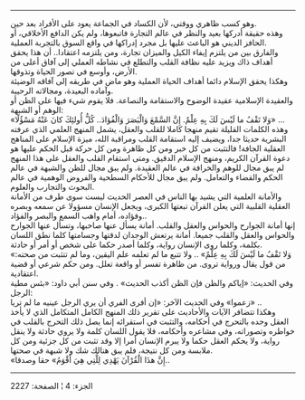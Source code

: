 ------------------------------------------------------------------------

وهو كسب ظاهري ووقتي، لأن الكساد في الجماعة يعود على الأفراد بعد حين.  
وهذه حقيقة أدركها بعيد والنظر في عالم التجارة فاتبعوها، ولم يكن الدافع
الأخلاقي، أو الحافز الديني هو الباعث عليها بل مجرد إدراكها في واقع السوق
بالتجربة العملية.  
والفارق بين من يلتزم إيفاء الكيل والميزان تجارة، ومن يلتزمه اعتقادا.. أن
هذا يحقق أهداف ذاك ويزيد عليه نظافة القلب والتطلع في نشاطه العملي إلى
آفاق أعلى من الأرض، وأوسع في تصور الحياة وتذوقها.  
وهكذا يحقق الإسلام دائما أهداف الحياة العملية وهو ماض في طريقه إلى آفاقه
الوضيئة وآماده البعيدة، ومجالاته الرحيبة.  
والعقيدة الإسلامية عقيدة الوضوح والاستقامة والنصاعة. فلا يقوم شيء فيها
على الظن أو الوهم أو الشبهة:  
«وَلا تَقْفُ ما لَيْسَ لَكَ بِهِ عِلْمٌ. إِنَّ السَّمْعَ وَالْبَصَرَ وَالْفُؤادَ.. كُلُّ أُولئِكَ كانَ عَنْهُ
مَسْؤُلًا» ...  
وهذه الكلمات القليلة تقيم منهجا كاملا للقلب والعقل، يشمل المنهج العلمي
الذي عرفته البشرية حديثا جدا، ويضيف إليه استقامة القلب ومراقبة الله،
ميزة الإسلام على المناهج العقلية الجافة! فالتثبت من كل خبر ومن كل ظاهرة
ومن كل حركة قبل الحكم عليها هو دعوة القرآن الكريم، ومنهج الإسلام الدقيق.
ومتى استقام القلب والعقل على هذا المنهج لم يبق مجال للوهم والخرافة في
عالم العقيدة. ولم يبق مجال للظن والشبهة في عالم الحكم والقضاء والتعامل.
ولم يبق مجال للأحكام السطحية والفروض الوهمية في عالم البحوث والتجارب
والعلوم.  
والأمانة العلمية التي يشيد بها الناس في العصر الحديث ليست سوى طرف من
الأمانة العقلية القلبية التي يعلن القرآن تبعتها الكبرى، ويجعل الإنسان
مسؤولا عن سمعه وبصره وفؤاده، أمام واهب السمع والبصر والفؤاد..  
إنها أمانة الجوارح والحواس والعقل والقلب. أمانة يسأل عنها صاحبها، وتسأل
عنها الجوارح والحواس والعقل والقلب جميعا. أمانة يرتعش الوجدان لدقتها
وجسامتها كلما نطق اللسان بكلمة، وكلما روى الإنسان رواية، وكلما أصدر حكما
على شخص أو أمر أو حادثة.  
«وَلا تَقْفُ ما لَيْسَ لَكَ بِهِ عِلْمٌ» .. ولا تتبع ما لم تعلمه علم اليقين، وما لم
تتثبت من صحته: من قول يقال ورواية تروى. من ظاهرة تفسر أو واقعة تعلل. ومن
حكم شرعي أو قضية اعتقادية.  
وفي الحديث: «إياكم والظن فإن الظن أكذب الحديث» . وفي سنن أبي داود: «بئس
مطية الرجل:  
زعموا» وفي الحديث الآخر: «إن أفرى الفري أن يري الرجل عينيه ما لم تريا»
..  
وهكذا تتضافر الآيات والأحاديث على تقرير ذلك المنهج الكامل المتكامل الذي
لا يأخذ العقل وحده بالتحرج في أحكامه، والتثبت في استقرائه إنما يصل ذلك
التحرج بالقلب في خواطره وتصوراته، وفي مشاعره وأحكامه، فلا يقول اللسان
كلمة ولا يروي حادثة ولا ينقل رواية، ولا يحكم العقل حكما ولا يبرم الإنسان
أمرا إلا وقد تثبت من كل جزئية ومن كل ملابسة ومن كل نتيجة، فلم يبق هنالك
شك ولا شبهة في صحتها.  
«إِنَّ هذَا الْقُرْآنَ يَهْدِي لِلَّتِي هِيَ أَقْوَمُ» حقا وصدقا..

------------------------------------------------------------------------

الجزء: 4 ¦ الصفحة: 2227
